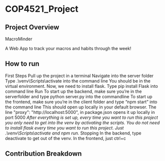 # COP4521_Project

## Project Overview
MacroMinder

A Web App to track your macros and habits through the week!

## How to run
First Steps
  Pull up the project in a terminal
  Navigate into the server folder
  Type .\venv\Scripts\activate into the command line
  You should be in the virtual environment. Now, we need to install flask. Type pip install Flask into command line
Run
  To start up the backend, make sure you’re in the serverfolder and type python server.py into the commandline
  To start up the frontend, make sure you’re in the client folder and type “npm start” into the command line
    This should open up locally in your default browser. The line "proxy": "http://localhost:5000", in package.json opens it up locally in port 5000
*After everything is set up, every time you want to run this project you only need to get into the venv by activating the scripts. You do not need to install flask every time you want to run this project. Just .\venv\Scripts\activate and npm run.*
Stopping
  In the backend, type deactivate to get out of the venv. In the frontend, just ctrl+c

## Contribution Breakdown
